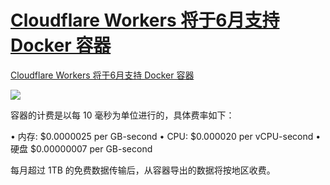 # [Cloudflare Workers 将于6月支持 Docker 容器](https://github.com/jaaleng/jaaleng.github.io/issues/209)

[Cloudflare Workers 将于6月支持 Docker 容器](https://blog.cloudflare.com/cloudflare-containers-coming-2025/)

![](https://i.829259.xyz/api/cfile/AgACAgUAAx0ER6IxDQACThtn-g-QCN_7y0VK1Umf5mGl8uWmLAACe8QxG7EQ0Vevuy4p25SXygEAAwIAA3kAAzYE)

容器的计费是以每 10 毫秒为单位进行的，具体费率如下：

<!--more--->

 • 内存: $0.0000025 per GB-second
 • CPU: $0.000020 per vCPU-second
 • 硬盘 $0.00000007 per GB-second

每月超过 1TB 的免费数据传输后，从容器导出的数据将按地区收费。

